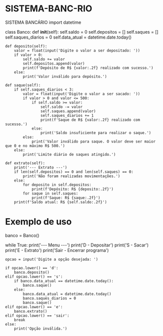 # SISTEMA-BANC-RIO
SISTEMA BANCÁRIO
import datetime

class Banco:
    def __init__(self):
        self.saldo = 0
        self.depositos = []
        self.saques = []
        self.saques_diarios = 0
        self.data_atual = datetime.date.today()

    def deposito(self):
        valor = float(input('Digite o valor a ser depositado: '))
        if valor > 0:
            self.saldo += valor
            self.depositos.append(valor)
            print(f'Depósito de R$ {valor:.2f} realizado com sucesso.')
        else:
            print('Valor inválido para depósito.')

    def saque(self):
        if self.saques_diarios < 3:
            valor = float(input('Digite o valor a ser sacado: '))
            if valor > 0 and valor <= 500:
                if self.saldo >= valor:
                    self.saldo -= valor
                    self.saques.append(valor)
                    self.saques_diarios += 1
                    print(f'Saque de R$ {valor:.2f} realizado com sucesso.')
                else:
                    print('Saldo insuficiente para realizar o saque.')
            else:
                print('Valor inválido para saque. O valor deve ser maior que 0 e no máximo R$ 500.')
        else:
            print('Limite diário de saques atingido.')

    def extrato(self):
        print('--- Extrato ---')
        if len(self.depositos) == 0 and len(self.saques) == 0:
            print('Não foram realizadas movimentações.')
        else:
            for deposito in self.depositos:
                print(f'Depósito: R$ {deposito:.2f}')
            for saque in self.saques:
                print(f'Saque: R$ {saque:.2f}')
        print(f'Saldo atual: R$ {self.saldo:.2f}')


# Exemplo de uso
banco = Banco()

while True:
    print('--- Menu ---')
    print('D - Depositar')
    print('S - Sacar')
    print('E - Extrato')
    print('Sair - Encerrar programa')

    opcao = input('Digite a opção desejada: ')

    if opcao.lower() == 'd':
        banco.deposito()
    elif opcao.lower() == 's':
        if banco.data_atual == datetime.date.today():
            banco.saque()
        else:
            banco.data_atual = datetime.date.today()
            banco.saques_diarios = 0
            banco.saque()
    elif opcao.lower() == 'e':
        banco.extrato()
    elif opcao.lower() == 'sair':
        break
    else:
        print('Opção inválida.')



